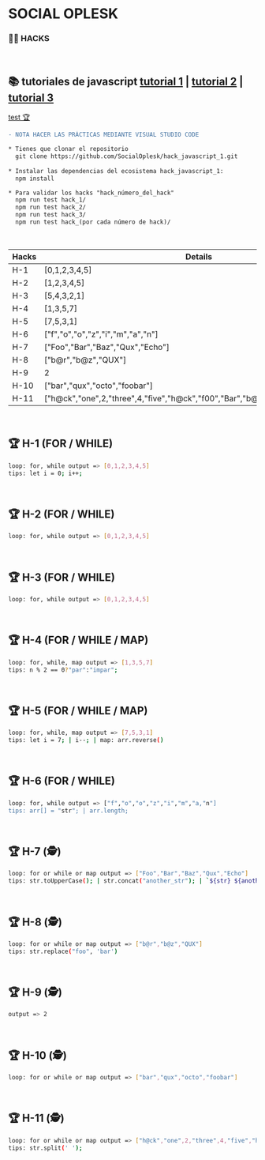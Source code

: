 # SOCIAL OPLESK
### 🏴‍☠️ HACKS 
<br/>

📚 tutoriales de javascript [tutorial 1](https://developer.mozilla.org/es/docs/Web/JavaScript/Guide) | [tutorial 2](https://www.w3schools.com/js/) | [tutorial 3](https://es.javascript.info/)
---
[test 🏆](https://github.com/argeiberq/hack_javascript_1/blob/main/video/20240502190211.mp4)

```diff
- NOTA HACER LAS PRÁCTICAS MEDIANTE VISUAL STUDIO CODE  
```

```diff
* Tienes que clonar el repositorio 
  git clone https://github.com/SocialOplesk/hack_javascript_1.git
  
* Instalar las dependencias del ecosistema hack_javascript_1:
  npm install 

* Para validar los hacks "hack_número_del_hack"
  npm run test hack_1/
  npm run test hack_2/
  npm run test hack_3/
  npm run test hack_(por cada número de hack)/
```
<br/>

|Hacks | Details | 
|----------|---------|
| H-1      | [0,1,2,3,4,5] |
| H-2      | [1,2,3,4,5] |
| H-3      | [5,4,3,2,1] | 
| H-4      | [1,3,5,7] |
| H-5      | [7,5,3,1]  |
| H-6      | ["f","o","o","z","i","m","a","n"] |
| H-7      | ["Foo","Bar","Baz","Qux","Echo"] | 
| H-8      | ["b@r","b@z","QUX"] |
| H-9      | 2 |
| H-10      | ["bar","qux","octo","foobar"] | 
| H-11     | ["h@ck","one",2,"three",4,"five","h@ck","f00","Bar","b@z","quX","3ch0","h@ck"] |

<br/> 

## 🏆 H-1 (FOR / WHILE)

```sh
loop: for, while output => [0,1,2,3,4,5]
tips: let i = 0; i++;
```
<br/>

## 🏆 H-2 (FOR / WHILE)
```sh
loop: for, while output => [0,1,2,3,4,5]
```
<br/>

## 🏆 H-3 (FOR / WHILE)
```sh
loop: for, while output => [0,1,2,3,4,5]
```
<br/>

## 🏆 H-4 (FOR / WHILE / MAP)
```sh
loop: for, while, map output => [1,3,5,7]
tips: n % 2 == 0?"par":"impar";
```
<br/>

## 🏆 H-5 (FOR / WHILE / MAP)
```sh
loop: for, while, map output => [7,5,3,1]
tips: let i = 7; | i--; | map: arr.reverse()
```
<br/>

## 🏆 H-6 (FOR / WHILE)
```sh
loop: for, while output => ["f","o","o","z","i","m","a,"n"]
tips: arr[] = "str"; | arr.length;
```
<br/>

## 🏆 H-7 (🕵️)
```sh
loop: for or while or map output => ["Foo","Bar","Baz","Qux","Echo"]
tips: str.toUpperCase(); | str.concat("another_str"); | `${str} ${another_str}` | str + another_str;
```
<br/>

## 🏆 H-8 (🕵️)
```sh
loop: for or while or map output => ["b@r","b@z","QUX"]
tips: str.replace("foo", 'bar')
```
<br/>

## 🏆 H-9 (🕵️)
```sh
output => 2
```
<br/>

## 🏆 H-10 (🕵️)
```sh
loop: for or while or map output => ["bar","qux","octo","foobar"]
```
<br/>

## 🏆 H-11 (🕵️)
```sh
loop: for or while or map output => ["h@ck","one",2,"three",4,"five","h@ck","f00","Bar","b@z","quX","3ch0","h@ck"]
tips: str.split(' ');
```
<br/>

